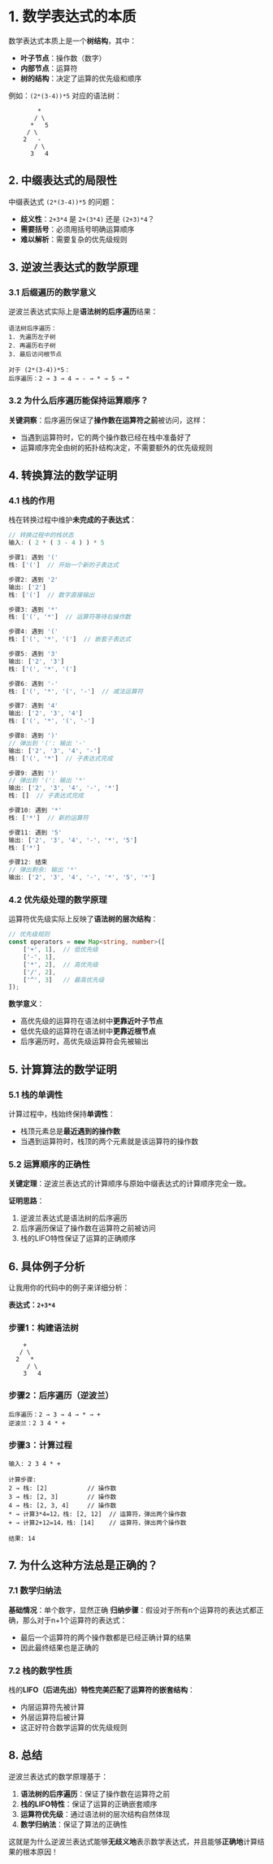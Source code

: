# 1. 数学表达式的本质

数学表达式本质上是一个**树结构**，其中：
- **叶子节点**：操作数（数字）
- **内部节点**：运算符
- **树的结构**：决定了运算的优先级和顺序

例如：`(2*(3-4))*5` 对应的语法树：

```
        *
       / \
      *   5
     / \
    2   -
       / \
      3   4
```

## 2. 中缀表达式的局限性

中缀表达式 `(2*(3-4))*5` 的问题：
- **歧义性**：`2+3*4` 是 `2+(3*4)` 还是 `(2+3)*4`？
- **需要括号**：必须用括号明确运算顺序
- **难以解析**：需要复杂的优先级规则

## 3. 逆波兰表达式的数学原理

### 3.1 后缀遍历的数学意义

逆波兰表达式实际上是**语法树的后序遍历**结果：

```
语法树后序遍历：
1. 先遍历左子树
2. 再遍历右子树  
3. 最后访问根节点

对于 (2*(3-4))*5：
后序遍历：2 → 3 → 4 → - → * → 5 → *
```

### 3.2 为什么后序遍历能保持运算顺序？

**关键洞察**：后序遍历保证了**操作数在运算符之前**被访问，这样：
- 当遇到运算符时，它的两个操作数已经在栈中准备好了
- 运算顺序完全由树的拓扑结构决定，不需要额外的优先级规则

## 4. 转换算法的数学证明

### 4.1 栈的作用

栈在转换过程中维护**未完成的子表达式**：

```typescript
// 转换过程中的栈状态
输入: ( 2 * ( 3 - 4 ) ) * 5

步骤1: 遇到 '('
栈: ['(']  // 开始一个新的子表达式

步骤2: 遇到 '2'  
输出: ['2']
栈: ['(']  // 数字直接输出

步骤3: 遇到 '*'
栈: ['(', '*']  // 运算符等待右操作数

步骤4: 遇到 '('
栈: ['(', '*', '(']  // 嵌套子表达式

步骤5: 遇到 '3'
输出: ['2', '3']
栈: ['(', '*', '(']

步骤6: 遇到 '-'
栈: ['(', '*', '(', '-']  // 减法运算符

步骤7: 遇到 '4'
输出: ['2', '3', '4']
栈: ['(', '*', '(', '-']

步骤8: 遇到 ')'
// 弹出到 '(': 输出 '-'
输出: ['2', '3', '4', '-']
栈: ['(', '*']  // 子表达式完成

步骤9: 遇到 ')'
// 弹出到 '(': 输出 '*'
输出: ['2', '3', '4', '-', '*']
栈: []  // 子表达式完成

步骤10: 遇到 '*'
栈: ['*']  // 新的运算符

步骤11: 遇到 '5'
输出: ['2', '3', '4', '-', '*', '5']
栈: ['*']

步骤12: 结束
// 弹出剩余: 输出 '*'
输出: ['2', '3', '4', '-', '*', '5', '*']
```

### 4.2 优先级处理的数学原理

运算符优先级实际上反映了**语法树的层次结构**：

```typescript
// 优先级规则
const operators = new Map<string, number>([
    ['+', 1],  // 低优先级
    ['-', 1],
    ['*', 2],  // 高优先级  
    ['/', 2],
    ['^', 3]   // 最高优先级
]);
```

**数学意义**：
- 高优先级的运算符在语法树中**更靠近叶子节点**
- 低优先级的运算符在语法树中**更靠近根节点**
- 后序遍历时，高优先级运算符会先被输出

## 5. 计算算法的数学证明

### 5.1 栈的单调性

计算过程中，栈始终保持**单调性**：
- 栈顶元素总是**最近遇到的操作数**
- 当遇到运算符时，栈顶的两个元素就是该运算符的操作数

### 5.2 运算顺序的正确性

**关键定理**：逆波兰表达式的计算顺序与原始中缀表达式的计算顺序完全一致。

**证明思路**：
1. 逆波兰表达式是语法树的后序遍历
2. 后序遍历保证了操作数在运算符之前被访问
3. 栈的LIFO特性保证了运算的正确顺序

## 6. 具体例子分析

让我用你的代码中的例子来详细分析：

**表达式：`2+3*4`**

### 步骤1：构建语法树
```
    +
   / \
  2   *
     / \
    3   4
```

### 步骤2：后序遍历（逆波兰）
```
后序遍历：2 → 3 → 4 → * → +
逆波兰：2 3 4 * +
```

### 步骤3：计算过程
```
输入: 2 3 4 * +

计算步骤:
2 → 栈: [2]           // 操作数
3 → 栈: [2, 3]        // 操作数  
4 → 栈: [2, 3, 4]     // 操作数
* → 计算3*4=12，栈: [2, 12]  // 运算符，弹出两个操作数
+ → 计算2+12=14，栈: [14]    // 运算符，弹出两个操作数

结果: 14
```

## 7. 为什么这种方法总是正确的？

### 7.1 数学归纳法

**基础情况**：单个数字，显然正确
**归纳步骤**：假设对于所有n个运算符的表达式都正确，那么对于n+1个运算符的表达式：
- 最后一个运算符的两个操作数都是已经正确计算的结果
- 因此最终结果也是正确的

### 7.2 栈的数学性质

栈的**LIFO（后进先出）**特性完美匹配了**运算符的嵌套结构**：
- 内层运算符先被计算
- 外层运算符后被计算
- 这正好符合数学运算的优先级规则

## 8. 总结

逆波兰表达式的数学原理基于：

1. **语法树的后序遍历**：保证了操作数在运算符之前
2. **栈的LIFO特性**：保证了运算的正确嵌套顺序  
3. **运算符优先级**：通过语法树的层次结构自然体现
4. **数学归纳法**：保证了算法的正确性

这就是为什么逆波兰表达式能够**无歧义地**表示数学表达式，并且能够**正确地**计算结果的根本原因！